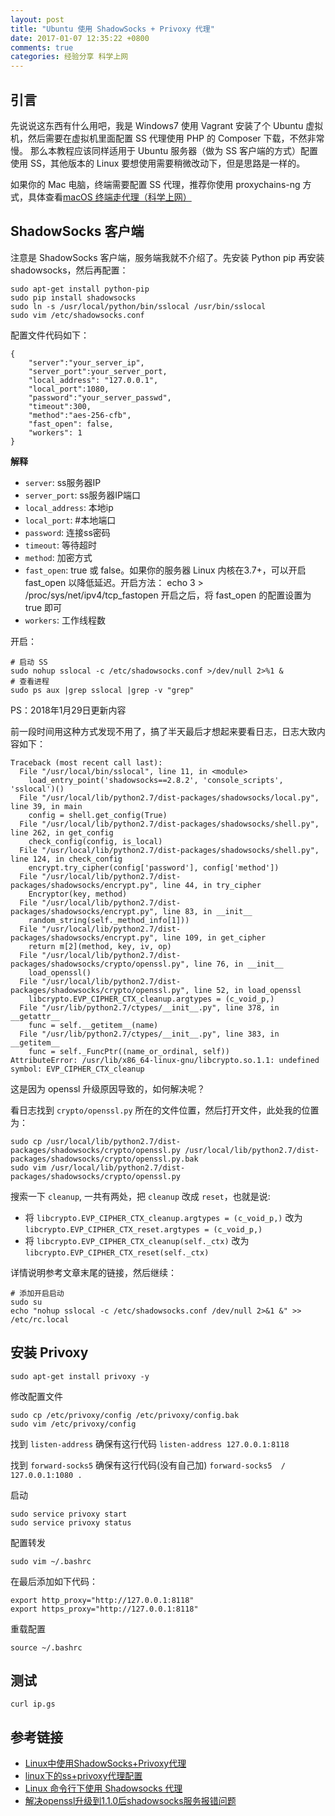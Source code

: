 ```yaml
---
layout: post
title: "Ubuntu 使用 ShadowSocks + Privoxy 代理"
date: 2017-01-07 12:35:22 +0800
comments: true
categories: 经验分享 科学上网
---
```

## 引言

先说说这东西有什么用吧，我是 Windows7 使用 Vagrant 安装了个 Ubuntu 虚拟机，然后需要在虚拟机里面配置 SS 代理使用 PHP 的 Composer 下载，不然非常慢。
那么本教程应该同样适用于 Ubuntu 服务器（做为 SS 客户端的方式）配置使用 SS，其他版本的 Linux 要想使用需要稍微改动下，但是思路是一样的。

如果你的 Mac 电脑，终端需要配置 SS 代理，推荐你使用 proxychains-ng 方式，具体查看[macOS 终端走代理（科学上网）](https://gold.xitu.io/entry/5821840cd203090055134cc0)

## ShadowSocks 客户端

注意是 ShadowSocks 客户端，服务端我就不介绍了。先安装 Python pip 再安装 shadowsocks，然后再配置：

```
sudo apt-get install python-pip
sudo pip install shadowsocks
sudo ln -s /usr/local/python/bin/sslocal /usr/bin/sslocal
sudo vim /etc/shadowsocks.conf
```

配置文件代码如下：

```
{
    "server":"your_server_ip",
    "server_port":your_server_port,
    "local_address": "127.0.0.1",
    "local_port":1080, 
    "password":"your_server_passwd",
    "timeout":300,
    "method":"aes-256-cfb",
    "fast_open": false,
    "workers": 1 
}
```

**解释**

- `server`: ss服务器IP
- `server_port`: ss服务器IP端口
- `local_address`: 本地ip
- `local_port`:  #本地端口
- `password`: 连接ss密码
- `timeout`: 等待超时
- `method`: 加密方式
- `fast_open`: true 或 false。如果你的服务器 Linux 内核在3.7+，可以开启 fast_open 以降低延迟。开启方法： echo 3 > /proc/sys/net/ipv4/tcp_fastopen 开启之后，将 fast_open 的配置设置为 true 即可
- `workers`: 工作线程数

<!--more-->

开启：

```
# 启动 SS
sudo nohup sslocal -c /etc/shadowsocks.conf >/dev/null 2>%1 &
# 查看进程
sudo ps aux |grep sslocal |grep -v "grep"
```

PS：2018年1月29日更新内容

前一段时间用这种方式发现不用了，搞了半天最后才想起来要看日志，日志大致内容如下：

```
Traceback (most recent call last):
  File "/usr/local/bin/sslocal", line 11, in <module>
    load_entry_point('shadowsocks==2.8.2', 'console_scripts', 'sslocal')()
  File "/usr/local/lib/python2.7/dist-packages/shadowsocks/local.py", line 39, in main
    config = shell.get_config(True)
  File "/usr/local/lib/python2.7/dist-packages/shadowsocks/shell.py", line 262, in get_config
    check_config(config, is_local)
  File "/usr/local/lib/python2.7/dist-packages/shadowsocks/shell.py", line 124, in check_config
    encrypt.try_cipher(config['password'], config['method'])
  File "/usr/local/lib/python2.7/dist-packages/shadowsocks/encrypt.py", line 44, in try_cipher
    Encryptor(key, method)
  File "/usr/local/lib/python2.7/dist-packages/shadowsocks/encrypt.py", line 83, in __init__
    random_string(self._method_info[1]))
  File "/usr/local/lib/python2.7/dist-packages/shadowsocks/encrypt.py", line 109, in get_cipher
    return m[2](method, key, iv, op)
  File "/usr/local/lib/python2.7/dist-packages/shadowsocks/crypto/openssl.py", line 76, in __init__
    load_openssl()
  File "/usr/local/lib/python2.7/dist-packages/shadowsocks/crypto/openssl.py", line 52, in load_openssl
    libcrypto.EVP_CIPHER_CTX_cleanup.argtypes = (c_void_p,)
  File "/usr/lib/python2.7/ctypes/__init__.py", line 378, in __getattr__
    func = self.__getitem__(name)
  File "/usr/lib/python2.7/ctypes/__init__.py", line 383, in __getitem__
    func = self._FuncPtr((name_or_ordinal, self))
AttributeError: /usr/lib/x86_64-linux-gnu/libcrypto.so.1.1: undefined symbol: EVP_CIPHER_CTX_cleanup
```

这是因为 openssl 升级原因导致的，如何解决呢？

看日志找到 `crypto/openssl.py` 所在的文件位置，然后打开文件，此处我的位置为：

```
sudo cp /usr/local/lib/python2.7/dist-packages/shadowsocks/crypto/openssl.py /usr/local/lib/python2.7/dist-packages/shadowsocks/crypto/openssl.py.bak
sudo vim /usr/local/lib/python2.7/dist-packages/shadowsocks/crypto/openssl.py
```

搜索一下 `cleanup`, 一共有两处，把 `cleanup` 改成 `reset`，也就是说:

- 将 `libcrypto.EVP_CIPHER_CTX_cleanup.argtypes = (c_void_p,)` 改为 `libcrypto.EVP_CIPHER_CTX_reset.argtypes = (c_void_p,)`
- 将 `libcrypto.EVP_CIPHER_CTX_cleanup(self._ctx)` 改为 `libcrypto.EVP_CIPHER_CTX_reset(self._ctx)`

详情说明参考文章末尾的链接，然后继续：

```
# 添加开启启动
sudo su
echo "nohup sslocal -c /etc/shadowsocks.conf /dev/null 2>&1 &" >> /etc/rc.local
```


## 安装 Privoxy

```
sudo apt-get install privoxy -y

```

修改配置文件

```
sudo cp /etc/privoxy/config /etc/privoxy/config.bak
sudo vim /etc/privoxy/config
```

找到 `listen-address` 确保有这行代码 `listen-address 127.0.0.1:8118`

找到 `forward-socks5` 确保有这行代码(没有自己加) `forward-socks5  /  127.0.0.1:1080 .`

启动

```
sudo service privoxy start
sudo service privoxy status
```

配置转发

```
sudo vim ~/.bashrc
```

在最后添加如下代码：

```
export http_proxy="http://127.0.0.1:8118"
export https_proxy="http://127.0.0.1:8118"
```

重载配置

```
source ~/.bashrc
```

## 测试

```
curl ip.gs
```

## 参考链接

- [Linux中使用ShadowSocks+Privoxy代理](https://docs.lvrui.io/2016/12/12/Linux%E4%B8%AD%E4%BD%BF%E7%94%A8ShadowSocks-Privoxy%E4%BB%A3%E7%90%86/)
- [linux下的ss+privoxy代理配置](http://www.voidcn.com/blog/xwydq/article/p-5796260.html)
- [Linux 命令行下使用 Shadowsocks 代理](https://mritd.me/2016/07/22/Linux-%E5%91%BD%E4%BB%A4%E8%A1%8C%E4%B8%8B%E4%BD%BF%E7%94%A8-Shadowsocks-%E4%BB%A3%E7%90%86/)
- [解决openssl升级到1.1.0后shadowsocks服务报错问题](https://blog.lyz810.com/article/2016/09/shadowsocks-with-openssl-greater-than-110/)
